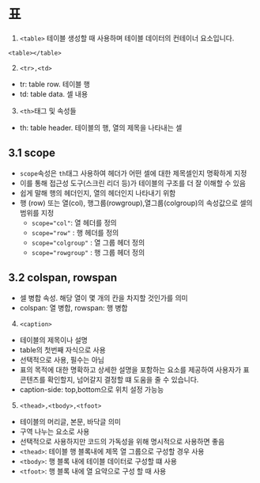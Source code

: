 # 표

1. `<table>`
   테이블 생성할 때 사용하며 테이블 데이터의 컨테이너 요소입니다.


`<table></table>`


2. `<tr>,<td>`

- tr: table row. 테이블 행
- td: table data. 셀 내용

3. `<th>`태그 및 속성들

- th: table header. 테이블의 행, 열의 제목을 나타내는 셀

## 3.1 scope

- `scope`속성은 `th`태그 사용하여 헤더가 어떤 셀에 대한 제목셀인지 명확하게 지정
- 이를 통해 접근성 도구(스크린 리더 등)가 테이블의 구조를 더 잘 이해할 수 있음
- 쉽게 말해 행의 헤더인지, 열의 헤더인지 나타내기 위함
- 행 (row) 또는 열(col), 행그룹(rowgroup),열그룹(colgroup)의 속성값으로 셀의 범위를 지정
  - `scope="col"`: 열 헤더를 정의
  - `scope="row"` : 행 헤더를 정의
  - `scope="colgroup"` : 열 그룹 헤더 정의
  - `scope="rowgroup"` : 행 그룹 헤더 정의

## 3.2 colspan, rowspan

- 셀 병합 속성. 해당 열이 몇 개의 칸을 차지할 것인가를 의미
- colspan: 열 병합, rowspan: 행 병합

4. `<caption>`

- 테이블의 제목이나 설명
- table의 첫번째 자식으로 사용
- 선택적으로 사용, 필수는 아님
- 표의 목적에 대한 명확하고 상세한 설명을 포함하는 요소를 제공하여 사용자가 표 콘텐츠를 확인할지, 넘어갈지 결정할 떄 도움을 줄 수 있습니다.
- caption-side: top,bottom으로 위치 설정 가능능

5. `<thead>,<tbody>,<tfoot>`

- 테이블의 머리글, 본문, 바닥글 의미
- 구역 나누는 요소로 사용
- 선택적으로 사용하지만 코드의 가독성을 위해 명시적으로 사용하면 좋음
- `<thead>`: 테이블 행 블록내에 제목 열 그룹으로 구성할 경우 사용
- `<tbody>`: 행 블록 내에 테이블 데이터로 구성할 떄 사용
- `<tfoot>`: 행 블록 내에 열 요약으로 구성 할 때 사용
